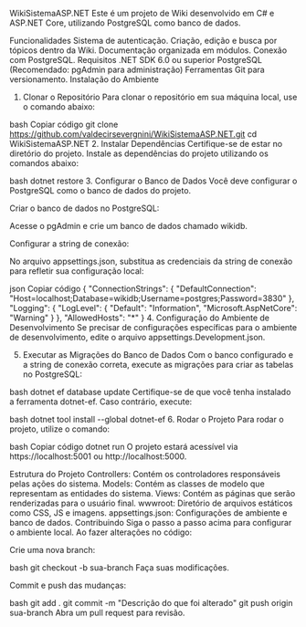 WikiSistemaASP.NET
Este é um projeto de Wiki desenvolvido em C# e ASP.NET Core, utilizando PostgreSQL como banco de dados.

Funcionalidades
Sistema de autenticação.
Criação, edição e busca por tópicos dentro da Wiki.
Documentação organizada em módulos.
Conexão com PostgreSQL.
Requisitos
.NET SDK 6.0 ou superior
PostgreSQL (Recomendado: pgAdmin para administração)
Ferramentas Git para versionamento.
Instalação do Ambiente
1. Clonar o Repositório
Para clonar o repositório em sua máquina local, use o comando abaixo:

bash
Copiar código
git clone https://github.com/valdecirsevergnini/WikiSistemaASP.NET.git
cd WikiSistemaASP.NET
2. Instalar Dependências
Certifique-se de estar no diretório do projeto. Instale as dependências do projeto utilizando os comandos abaixo:

bash
dotnet restore
3. Configurar o Banco de Dados
Você deve configurar o PostgreSQL como o banco de dados do projeto.

Criar o banco de dados no PostgreSQL:

Acesse o pgAdmin e crie um banco de dados chamado wikidb.

Configurar a string de conexão:

No arquivo appsettings.json, substitua as credenciais da string de conexão para refletir sua configuração local:

json
Copiar código
{
  "ConnectionStrings": {
    "DefaultConnection": "Host=localhost;Database=wikidb;Username=postgres;Password=3830"
  },
  "Logging": {
    "LogLevel": {
      "Default": "Information",
      "Microsoft.AspNetCore": "Warning"
    }
  },
  "AllowedHosts": "*"
}
4. Configuração do Ambiente de Desenvolvimento
Se precisar de configurações específicas para o ambiente de desenvolvimento, edite o arquivo appsettings.Development.json.

5. Executar as Migrações do Banco de Dados
Com o banco configurado e a string de conexão correta, execute as migrações para criar as tabelas no PostgreSQL:

bash
dotnet ef database update
Certifique-se de que você tenha instalado a ferramenta dotnet-ef. Caso contrário, execute:

bash
dotnet tool install --global dotnet-ef
6. Rodar o Projeto
Para rodar o projeto, utilize o comando:

bash
Copiar código
dotnet run
O projeto estará acessível via https://localhost:5001 ou http://localhost:5000.

Estrutura do Projeto
Controllers: Contém os controladores responsáveis pelas ações do sistema.
Models: Contém as classes de modelo que representam as entidades do sistema.
Views: Contém as páginas que serão renderizadas para o usuário final.
wwwroot: Diretório de arquivos estáticos como CSS, JS e imagens.
appsettings.json: Configurações de ambiente e banco de dados.
Contribuindo
Siga o passo a passo acima para configurar o ambiente local. Ao fazer alterações no código:

Crie uma nova branch:

bash
git checkout -b sua-branch
Faça suas modificações.

Commit e push das mudanças:

bash
git add .
git commit -m "Descrição do que foi alterado"
git push origin sua-branch
Abra um pull request para revisão.


